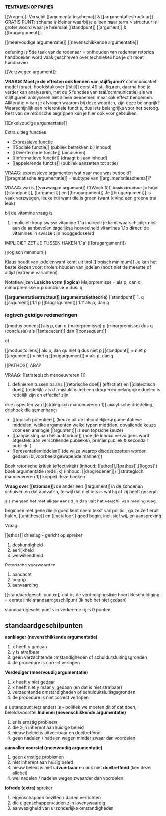 **TENTAMEN OP PAPIER**

[[Vragen]]:
Verschil [[argumentatieschema]] & [[argumentatiestructuur]]
GRATIS PUNT: schema is kleiner waarbij je alleen maar term > structuur is groter woord waar je helemaal [[standpunt]] [[argument]] & [[brugargument]].

[[meervoudige argumentatie]]
[[nevenschikkende argumentatie]]

oefening is 5de taak van de redenaar = onthouden van redenaar
retorica handboeken word vaak geschreven over technieken hoe je dit moet handhaven

[[Verzwegen argument]]: 

**VRAAG: Moet je de effecten ook kennen van stijlfiguren?**
communicatief model (braet, hoofdstuk over [[stijl]] eerst 49 stijlfiguren, daarna hoe je verder kan analyseren, met de 5 functies van taal/communicatie)
als we stijlfiguren analyseren niet alleen benoemen maar ook effect benoemen.
Alliteratie > kan je afvragen waarom bij deze woorden, zijn deze belangrijk?
Waarschijnlijk een referentiele functie, dus iets belangrijks voor het betoog.
Rest van de retorische begrippen kan je hier ook voor gebruiken.

[[Enkelvoudige argumentatie]]

Extra uitleg functies
- Expressieve functie
- [[Sociale functie]] (publiek betrekken bij inhoud)
- [[Diverterende functie]] (amuseren)
- [[informatieve functie]] (draagt bij aan inhoud)
- [[appelerende functie]] (publiek aanzetten tot actie)

VRAAG: expressieve argumenten wat daar mee was bedoeld?
[[pragmatische argumentatie]] = subtype van [[argumentatieschema]]?


VRAAG: wat is [[verzwegen argument]] ([[Week 3]])
basisstructuur je hebt [[standpunt]], [[argument]] en [[brugargument]]
Je [[brugargument]] is vaak verzwegen, leuke trui want die is groen (want ik vind een groene trui leuk)

bij de vitamine vraag is 
1. impliciet: koop swisse vitamine
1.1a indirect: je komt waarschijnlijk niet aan de aanbevolen dagelijkse hoeveelheid vitamines
1.1b direct: de vitamines in swisse zijn hooggedoseerd

IMPLICIET ZET JE TUSSEN HAKEN 1.1a' ([[brugargument]])

[[logisch minimum]]

Klaus houdt van jodelen want komt uit tirol
[[logisch minimum]] 
Je kan het beste kiezen voor: tirolers houden van jodelen (nooit niet de meestte of altijd (extreme varianten))


Notatiewijzen
**Losiche vorm (logica)**
Majorpremisse = als p, dan q
minorpremisse = p
conclusie = dus: q

**[[argumentatiestructuur]] (argumentatietheorie)**
[[standpunt]] 1. q
[[argument]]  1.1 p
[[brugargument]] 1.1' als p, dan q

### logisch geldige redeneringen
[[modus ponens]]
als p, dan q (majorpremisse)
p  (minorpremisse)
dus q (conclusie)
als [[antecedent]] dan [[consequent]]

of 

[[modus tollens]]
als p, dan qu
niet q
dus niet p
[[standpunt]] = niet p
[[argument]] = niet q
[[brugargument]] = als p, dan q


[[PATHOS]] ABA?

VRAAG: [[strategisch manoeuvreren 1]]
1. definiëren tussen balans [[retorische doel]] (effectief) en [[dialectisch doel]] (redelijk)
		als dit mislukt is het een drogreden
belangrijke doelen is redelijk zijn en effectief zijn

drie aspecten van [[strategisch manoeuvreren 1]]
analytische driedeling, driehoek die samenhangt
- [[topisch potentieel]] (keuze uit de inhoudelijke argumentatieve middelen, welke argumenten welke typen middelen, opvallende keuze voor een analogie [[argument]] is een topsiche keuze)
- [[aanpassing aan het auditorium]] (hoe de inhoud vervolgens word afgesteld aan verschillende publieken, primair publiek & secondair publiek. )
- [[presentatiemiddelen]] (de wijze waarop discussiezetten worden gedaan (bijvoorbeeld gewapende mannen))

Boek retorische kritiek (effectiviteit) (inhoud: [[ethos]],[[pathos]],[[logos]])
boek argumentatie (redelijk) (inhoud: [[drogredenen]])
[[strategisch manoeuvreren 1]] koppelt deze boeken 

**Vraag over [[stroman]]:**
de ander een [[argument]] in de schoenen schuiven en dat aanvallen, terwijl dat niet iets is wat hij of zij heeft gezegd.

als mensen het met elkaar eens zijn dan valt het verschil van mening weg.

beginnen met gene die je goed kent
neem tekst van politici, ga ze zelf eruit halen, [[antithese]] en [[metafoor]] goed begin, inclusief wij, en aanspreking

Vraag: 

[[ethos]] drieslag - gericht op spreker
1. deskundigheid
2. eerlijkheid
3. welwillendheid

Retorische voorwaarden
1. aandacht
2. begrip
3. aanvaarding

[[standaardgeschilpunten]] dat bij de verdedigingslinie hoort 
Beschuldiging = eerste linie standaardgeschilpunt (ik heb het niet gedaan)


standaardgeschil punt van verkeerde rij is 0 punten

## standaardgeschilpunten
**aanklager (nevenschikkende argumentatie)**
1. x heeft y gedaan
2. y is strafbaar
3. geen verzachtende omstandigheden of schulduitsluitingsgronden
4. de procedure is correct verlopen

**Verdediger (meervoudig argumentatie)**
1. x heeft y niet gedaan
2. x heeft niet y maar y' gedaan (en dat is niet strafbaar)
3. verzachtende omstandigheden of schulduitsluitingsgronden
4. de procedure is niet correct verlopen

als standpunt iets anders is - politiek
we moeten dit of dat doen,, beleidsvoorstel
**Indiener (nevenschikkende argumentatie)**
1. er is ernstig probleem
2. die zijn inherent aan huidige beleid
3. nieuw beleid is uitvoerbaar en doeltreffend
4. geen nadelen / nadelen wegen minder zwaar dan voordelen

**aanvaller voorstel (meervoudig argumentatie)**
1. geen ernstige problemen
2. niet inherent aan huidig beled
3. nieuw beleid is niet **uitvoerbaar** en ook niet **doeltreffend** (ken deze allebei)
4. wel nadelen / nadelen wegen zwaarder dan voordelen

**lofrede (extra)**
spreker
1. eigenschappen bezitten / daden verrichten
2. die eigenschappen/daden zijn lovenswaardig
3. aanwezigheid van uitzonderlijke omstandigheden




